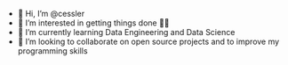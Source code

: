 - 👋 Hi, I’m @cessler
- 👀 I’m interested in getting things done 👨‍💻
- 🌱 I’m currently learning Data Engineering and Data Science
- 💞️ I’m looking to collaborate on open source projects and to improve my programming skills

<!---
cessler/cessler is a ✨ special ✨ repository because its `README.md` (this file) appears on your GitHub profile.
You can click the Preview link to take a look at your changes.
--->
